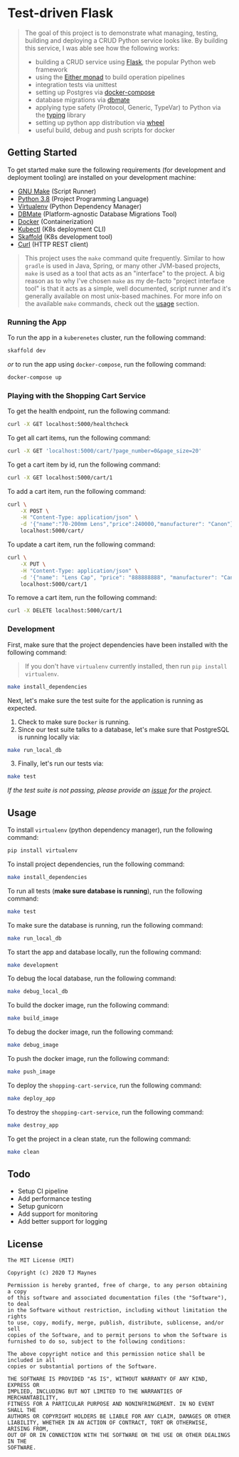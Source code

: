 # Test-driven Flask

> The goal of this project is to demonstrate what managing, testing, building and deploying a CRUD Python service looks like. By building this service, I was able see how the following works:
> - building a CRUD service using [Flask](https://palletsprojects.com/p/flask/), the popular Python web framework
> - using the [Either monad](https://www.schoolofhaskell.com/school/starting-with-haskell/basics-of-haskell/10_Error_Handling) to build operation pipelines
> - integration tests via unittest
> - setting up Postgres via [docker-compose](https://docs.docker.com/compose/)
> - database migrations via [dbmate](https://github.com/amacneil/dbmate)
> - applying type safety (Protocol, Generic, TypeVar) to Python via the [typing](https://docs.python.org/3/library/typing.html) library
> - setting up python app distribution via [wheel](https://pythonwheels.com/)
> - useful build, debug and push scripts for docker

## Getting Started

To get started make sure the following requirements (for development and deployment tooling) are installed on your development machine:

- [GNU Make](https://www.gnu.org/software/make) (Script Runner)
- [Python 3.8](https://www.python.org/downloads/release/python-382/) (Project Programming Language)
- [Virtualenv](https://virtualenv.pypa.io/en/latest/) (Python Dependency Manager)
- [DBMate](https://github.com/amacneil/dbmate) (Platform-agnostic Database Migrations Tool)
- [Docker](https://hub.docker.com/) (Containerization)
- [Kubectl](https://kubernetes.io/docs/tasks/tools/install-kubectl/) (K8s deployment CLI)
- [Skaffold](https://skaffold.dev/) (K8s development tool)
- [Curl](https://curl.haxx.se/) (HTTP REST client)

> This project uses the `make` command quite frequently. Similar to how `gradle` is used in Java, Spring, or many other JVM-based projects, `make` is used as a tool that acts as an "interface" to the project. A big reason as to why I've chosen `make` as my de-facto "project interface tool" is that it acts as a simple, well documented, script runner and it's generally available on most unix-based machines. For more info on the available `make` commands, check out the [usage](https://github.com/tjmaynes/sample-python-app#usage) section. 

### Running the App
To run the app in a `kuberenetes` cluster, run the following command:
```bash
skaffold dev
```

*or* to run the app using `docker-compose`, run the following command:
```bash
docker-compose up
```

### Playing with the Shopping Cart Service
To get the health endpoint, run the following command:
```bash
curl -X GET localhost:5000/healthcheck
```

To get all cart items, run the following command:
```bash
curl -X GET 'localhost:5000/cart/?page_number=0&page_size=20'
```

To get a cart item by id, run the following command:
```bash
curl -X GET localhost:5000/cart/1
```

To add a cart item, run the following command:
```bash
curl \
    -X POST \
    -H "Content-Type: application/json" \
    -d '{"name":"70-200mm Lens","price":240000,"manufacturer": "Canon"}' \
    localhost:5000/cart/
```

To update a cart item, run the following command:
```bash
curl \
    -X PUT \
    -H "Content-Type: application/json" \
    -d '{"name": "Lens Cap", "price": "888888888", "manufacturer": "Canon"}' \
    localhost:5000/cart/1
```

To remove a cart item, run the following command:
```bash
curl -X DELETE localhost:5000/cart/1
```

### Development
First, make sure that the project dependencies have been installed with the following command:
> If you don't have `virtualenv` currently installed, then run `pip install virtualenv`.
```bash
make install_dependencies
```

Next, let's make sure the test suite for the application is running as expected.
1. Check to make sure `Docker` is running.
2. Since our test suite talks to a database, let's make sure that PostgreSQL is running locally via:
```bash
make run_local_db
```
3. Finally, let's run our tests via:
```bash
make test
```

*If the test suite is not passing, please provide an [issue](https://github.com/tjmaynes/sample-python-app/issues) for the project.*

## Usage
To install `virtualenv` (python dependency manager), run the following command:
```bash
pip install virtualenv
```

To install project dependencies, run the following command:
```bash
make install_dependencies
```

To run all tests (**make sure database is running**), run the following command:
```bash
make test
```

To make sure the database is running, run the following command:
```bash
make run_local_db
```

To start the app and database locally, run the following command:
```bash
make development
```

To debug the local database, run the following command:
```bash
make debug_local_db
```

To build the docker image, run the following command:
```bash
make build_image
```

To debug the docker image, run the following command:
```bash
make debug_image
```

To push the docker image, run the following command:
```bash
make push_image
```

To deploy the `shopping-cart-service`, run the following command:
```bash
make deploy_app
```

To destroy the `shopping-cart-service`, run the following command:
```bash
make destroy_app
```

To get the project in a clean state, run the following command:
```bash
make clean
```

## Todo

- Setup CI pipeline
- Add performance testing
- Setup gunicorn
- Add support for monitoring
- Add better support for logging

## License

```
The MIT License (MIT)

Copyright (c) 2020 TJ Maynes

Permission is hereby granted, free of charge, to any person obtaining a copy
of this software and associated documentation files (the "Software"), to deal
in the Software without restriction, including without limitation the rights
to use, copy, modify, merge, publish, distribute, sublicense, and/or sell
copies of the Software, and to permit persons to whom the Software is
furnished to do so, subject to the following conditions:

The above copyright notice and this permission notice shall be included in all
copies or substantial portions of the Software.

THE SOFTWARE IS PROVIDED "AS IS", WITHOUT WARRANTY OF ANY KIND, EXPRESS OR
IMPLIED, INCLUDING BUT NOT LIMITED TO THE WARRANTIES OF MERCHANTABILITY,
FITNESS FOR A PARTICULAR PURPOSE AND NONINFRINGEMENT. IN NO EVENT SHALL THE
AUTHORS OR COPYRIGHT HOLDERS BE LIABLE FOR ANY CLAIM, DAMAGES OR OTHER
LIABILITY, WHETHER IN AN ACTION OF CONTRACT, TORT OR OTHERWISE, ARISING FROM,
OUT OF OR IN CONNECTION WITH THE SOFTWARE OR THE USE OR OTHER DEALINGS IN THE
SOFTWARE.
```
